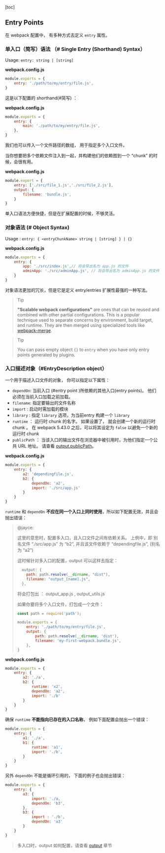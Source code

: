 

[toc]

## Entry Points

在 webpack 配置中， 有多种方式去定义 `entry` 属性。 



### **单入口（简写）语法 （# Single Entry (Shorthand) Syntax）**

Usage: `entry: string | [string]`

**webpack.config.js**

```javascript
module.exports = {
    entry: './path/to/my/entry/file.js',
}
```

这是以下配置的 shorthand(#简写) ：

**webpack.config.js**

```javascript
module.exports = {
    entry: {
        main: './path/to/my/entry/file.js',
    },
}
```

我们也可以传入一个文件路径的数组， 用于指定多个入口文件。 

当你想要把多个依赖文件注入到一起，并构建他们的依赖图到一个 “chunk” 的时候，会很有用。 

**webpack.config.js**

```javascript
module.export = {
    entry: ['./src/file_1.js','./src/file_2.js'],
    output: {
        filename: 'bundle.js',
    }
}
```

单入口语法方便快捷，但是在扩展配置的时候，不够灵活。 



### **对象语法 (# Object Syntax)**

Usage : `entry: { <entryChunkName> string | [string] } | {}`

**webpack.config.js**

```javascript
module.exports = {
    entry: {
        app: './src/index.js',// 将会导出名为 app.js 的文件
        adminApp: './src/adminApp.js', // 将会导出名为 adminApp.js 的文件
    }
}
```

对象语法更加的冗长，但是它是定义 entry/entries 扩展性最强的一种写法。

> Tip
>
> **"Scalable webpack configurations"** are ones that can be reused and combined with other partial configurations. This is a popular technique used to separate concerns by environment, build target, and runtime. They are then merged using specialized tools like [webpack-merge](https://github.com/survivejs/webpack-merge).

>Tip
>
>You can pass empty object `{}` to `entry` when you have only entry points generated by plugins.





### **入口描述对象（#EntryDescription object）**

一个用于描述入口文件的对象， 你可以指定以下属性：

- `dependOn`: 当前入口 (#entry point )所依赖的其他入口(entry points)。 他们必须在当前入口加载之前加载。 
- `filename`: 指定要输出的文件名称
- `import` : 启动时需加载的模块
- `library` : 指定 `library` 选项，为当前entry 构建一个 `library` 
- `runtime` ： 运行时 chunk 的名字。 如果设置了， 就会创建一个新的运行时 chunk 。 在 webpack 5.43.0 之后，可以将其设定为 `false` 以避免一个新的运行时 chunk
- `publicPath` ： 当该入口的输出文件在浏览器中被引用时，为他们指定一个公共 URL 地址。 请查看 [output.publicPath](https://webpack.docschina.org/configuration/output/#outputpublicpath)。

**webpack.config.js**

```javascript
module.exports = {
    entry: {
        a2: 'dependingfile.js',
        b2: {
            dependOn: 'a2',
            import: './src/app.js'
        }
    }
}
```

`runtime` 和 `dependOn` **不应在同一个入口上同时使用**，所以如下配置无效，并且会抛出错误：

> @jayce:
>
> 这里的意思时，配置多入口，且入口文件之间有依赖关系。 上例中，即 别名文件 “./src/app.js” 为 “b2”, 并且该文件依赖于 “dependingfile.js”, (别名为 “a2”)
>
> 这时候针对多入口的配置，output 可以这样去指定：
> ```javascript
>   output: {
>     path: path.resolve(__dirname, "dist"),
>     filename: "output_[name].js",
>   },
> ```
>
> 将会打包出 ： output_app.js , output_utils.js 
>
> 如果你要将多个入口文件，打包成一个文件：
> ```javascript
> const path = require('path');
> 
> module.exports = {
>     entry: './path/to/my/entry/file.js',
>     output: {
>         path: path.resolve(__dirname, 'dist'),
>         filename: 'my-first-webpack.bundle.js',
>     },
> }
> ```
>
> 









**webpack.config.js**

```javascript
module.exports = {
    entry: {
        a2: './a',
        b2: {
            runtime: 'x2',
            dependOn: 'a2',
            import: './b'
        }
    }
}
```

确保 `runtime` **不能指向已存在的入口名称**， 例如下面配置会抛出一个错误：
```javascript
module.exports = {
    entry: {
        a1: './a',
        b1: {
            runtime: 'a1',
            import: './b',
        }
    }
}
```

另外 `dependOn` 不能是循环引用的， 下面的例子也会抛出错误：

```javascript
module.exports = {
    entry: {
        a3: {
            import: './a,
            dependOn: 'b3',
        },
        b3: {
            import : './b',
            dependOn: 'a3'
        }
    }
}
```

> 多入口时，output 如何配置，请查看 [output](https://webpack.js.org/concepts/output/#multiple-entry-points) 章节
